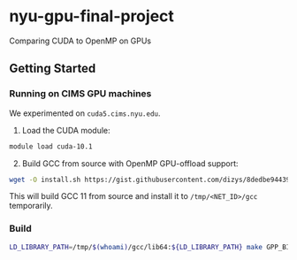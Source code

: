 # nyu-gpu-final-project

Comparing CUDA to OpenMP on GPUs

## Getting Started

### Running on CIMS GPU machines

We experimented on `cuda5.cims.nyu.edu`.

1. Load the CUDA module:

```bash
module load cuda-10.1
```

2. Build GCC from source with OpenMP GPU-offload support:

```bash
wget -O install.sh https://gist.githubusercontent.com/dizys/8dedbe94439b91d759b6c1e6e316d542/raw/88fd90611513e4caf89cdfb41ae6734ca6e1a2ea/build_gcc_with_offload.sh && sh install.sh && rm -f install.sh
```

This will build GCC 11 from source and install it to `/tmp/<NET_ID>/gcc` temporarily.

### Build

```bash
LD_LIBRARY_PATH=/tmp/$(whoami)/gcc/lib64:${LD_LIBRARY_PATH} make GPP_BIN=/tmp/$(whoami)/gcc/bin/g++
```

